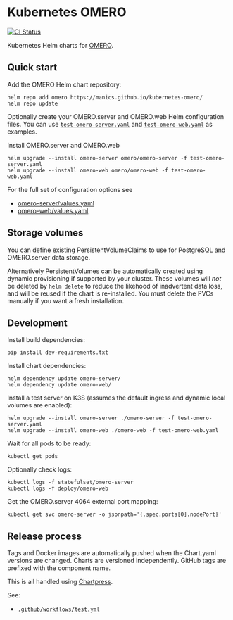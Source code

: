 # Kubernetes OMERO

[![CI Status](https://github.com/manics/kubernetes-omero/workflows/Test%20and%20Publish/badge.svg)](https://github.com/manics/kubernetes-omero/actions?query=branch%3Amaster)

Kubernetes Helm charts for [OMERO](https://www.openmicroscopy.org/).

## Quick start

Add the OMERO Helm chart repository:

    helm repo add omero https://manics.github.io/kubernetes-omero/
    helm repo update

Optionally create your OMERO.server and OMERO.web Helm configuration files.
You can use [`test-omero-server.yaml`](test-omero-server.yaml) and [`test-omero-web.yaml`](test-omero-web.yaml) as examples.

Install OMERO.server and OMERO.web

    helm upgrade --install omero-server omero/omero-server -f test-omero-server.yaml
    helm upgrade --install omero-web omero/omero-web -f test-omero-web.yaml

For the full set of configuration options see

- [omero-server/values.yaml](omero-server/values.yaml)
- [omero-web/values.yaml](omero-web/values.yaml)

## Storage volumes

You can define existing PersistentVolumeClaims to use for PostgreSQL and OMERO.server data storage.

Alternatively PersistentVolumes can be automatically created using dynamic provisioning if supported by your cluster.
These volumes will _not_ be deleted by `helm delete` to reduce the likehood of inadvertent data loss, and will be reused if the chart is re-installed.
You must delete the PVCs manually if you want a fresh installation.

## Development

Install build dependencies:

    pip install dev-requirements.txt

Install chart dependencies:

    helm dependency update omero-server/
    helm dependency update omero-web/

Install a test server on K3S (assumes the default ingress and dynamic local volumes are enabled):

    helm upgrade --install omero-server ./omero-server -f test-omero-server.yaml
    helm upgrade --install omero-web ./omero-web -f test-omero-web.yaml

Wait for all pods to be ready:

    kubectl get pods

Optionally check logs:

    kubectl logs -f statefulset/omero-server
    kubectl logs -f deploy/omero-web

Get the OMERO.server 4064 external port mapping:

    kubectl get svc omero-server -o jsonpath='{.spec.ports[0].nodePort}'

## Release process

Tags and Docker images are automatically pushed when the Chart.yaml versions are changed.
Charts are versioned independently. GitHub tags are prefixed with the component name.

This is all handled using [Chartpress](./ci/chartpress.py).

See:

- [`.github/workflows/test.yml`](.github/workflows/test.yml)
